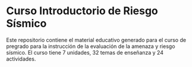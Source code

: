 # Curso Introductorio de Riesgo Sísmico

Este repositorio contiene el material educativo generado para el curso de pregrado para la instrucción de la evaluación de la amenaza y riesgo sísmico. El curso tiene 7 unidades, 32 temas de enseñanza y 24 actividades.
